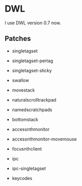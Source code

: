 # DWL
I use DWL version 0.7 now.

## Patches
- singletagset
- singletagset-pertag
- singletagset-sticky

- swallow
- movestack
- naturalscrolltrackpad
- namedscratchpads
- bottomstack
- accessnthmonitor
- accessnthmonitor-movemouse
- focusnthclient

- ipc
- ipc-singletagset

- keycodes
